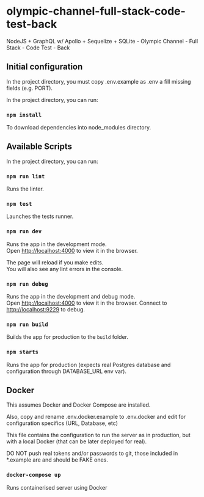 # olympic-channel-full-stack-code-test-back

NodeJS + GraphQL w/ Apollo + Sequelize + SQLite - Olympic Channel - Full Stack - Code Test - Back

## Initial configuration

In the project directory, you must copy .env.example as .env a fill missing fields (e.g. PORT).

In the project directory, you can run:

### `npm install`

To download dependencies into node_modules directory.

## Available Scripts

In the project directory, you can run:

### `npm run lint`

Runs the linter.

### `npm test`

Launches the tests runner.

### `npm run dev`

Runs the app in the development mode.<br />
Open [http://localhost:4000](http://localhost:3000) to view it in the browser.

The page will reload if you make edits.<br />
You will also see any lint errors in the console.

### `npm run debug`

Runs the app in the development and debug mode.<br />
Open [http://localhost:4000](http://localhost:3000) to view it in the browser.
Connect to [http://localhost:9229](http://localhost:9229) to debug.

### `npm run build`

Builds the app for production to the `build` folder.<br />

### `npm starts`

Runs the app for production (expects real Postgres database and configuration through DATABASE_URL env var).

## Docker

This assumes Docker and Docker Compose are installed.

Also, copy and rename .env.docker.example to .env.docker and edit for configuration specifics (URL, Database, etc)

This file contains the configuration to run the server as in production, but with a local Docker (that can be later deployed for real).

DO NOT push real tokens and/or passwords to git, those included in *.example are and should be FAKE ones.

### `docker-compose up`

Runs containerised server using Docker
